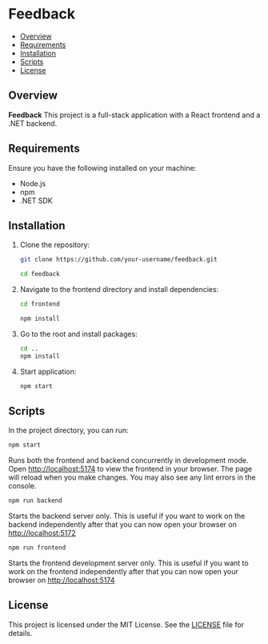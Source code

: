 # Feedback

- [Overview](#overview)
- [Requirements](#requirements)
- [Installation](#installation)
- [Scripts](#scripts)
- [License](#license)


## Overview

**Feedback** This project is a full-stack application with a React frontend and a .NET backend.


## Requirements

Ensure you have the following installed on your machine:
- Node.js
- npm
- .NET SDK



## Installation

1. Clone the repository:
    ```sh
    git clone https://github.com/your-username/feedback.git
    ```
    ```sh
    cd feedback
    ```

2. Navigate to the frontend directory and install dependencies:
    ```sh
    cd frontend
    ```
    ```sh
    npm install
    ```

3. Go to the root and install packages:
    ```sh
    cd ..
    npm install
    ```

4. Start application:
    ```sh
    npm start
    ```



## Scripts

In the project directory, you can run:

```sh
npm start
```

Runs both the frontend and backend concurrently in development mode. Open [http://localhost:5174](http://localhost:5174) to view the frontend in your browser. The page will reload when you make changes. You may also see any lint errors in the console.

```sh
npm run backend
```

Starts the backend server only. This is useful if you want to work on the backend independently after that you can now open your browser on [http://localhost:5172](http://localhost:5172)

```sh
npm run frontend
```

Starts the frontend development server only. This is useful if you want to work on the frontend independently after that you can now open your browser on [http://localhost:5174](http://localhost:5174)



## License

This project is licensed under the MIT License. See the [LICENSE](LICENSE) file for details.
